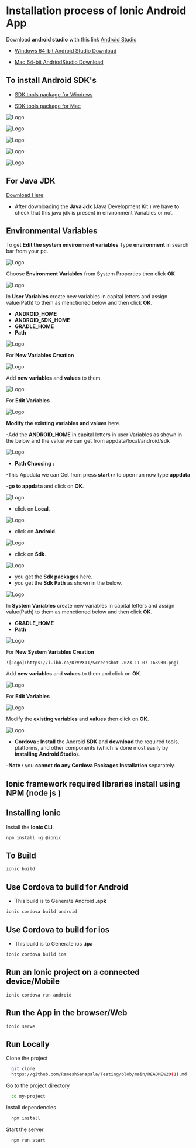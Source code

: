 
# Installation process of Ionic Android App

 Download **android studio** with this link [Android Studio](https://developer.android.com/studio?gclid=EAIaIQobChMI3ZGynLevggMVFqZmAh3ixAuKEAAYASAAEgJ9gfD_BwE&gclsrc=aw.ds)


- [Windows 64-bit Android Studio Download](https://developer.android.com/studio?gclid=EAIaIQobChMIodiN1aCxggMVUwByCh2EwQZnEAAYASAAEgKJJfD_BwE&gclsrc=aw.ds)

- [Mac 64-bit AndriodStudio Download](https://redirector.gvt1.com/edgedl/android/studio/install/2022.3.1.20/android-studio-2022.3.1.20-mac.dmg)

 ## To install Android SDK's

- [SDK tools package for Windows](https://dl.google.com/android/repository/commandlinetools-win-10406996_latest.zip)

- [SDK tools package for Mac](https://dl.google.com/android/repository/commandlinetools-mac-10406996_latest.zip)

![Logo](https://i.ibb.co/HgK7YK4/Screenshot-2023-11-07-153230.png)

![Logo](https://i.ibb.co/8rCqgPZ/Screenshot-2023-11-07-153445.png)

![Logo](https://i.ibb.co/L84xrpT/Screenshot-2023-11-07-153620.png)

![Logo](https://i.ibb.co/MZQc8vM/Screenshot-2023-11-07-154359.png)

![Logo](https://i.ibb.co/hFZjCTC/Screenshot-2023-11-07-154513.png)


## For Java JDK 
[Download Here](https://builds.openlogic.com/downloadJDK/openlogic-openjdk/17.0.9+9/openlogic-openjdk-17.0.9+9-windows-x64.msi)

- After downloading the **Java Jdk** (Java Development Kit ) we have to check that this java jdk is present in environment Variables or not.

## Environmental Variables

To get **Edit the system environment variables** Type **environment** in search bar from your pc.

![Logo](https://i.ibb.co/Tgv97Ft/Screenshot-2023-11-07-162728.png)

Choose **Environment Variables** from System Properties then click **OK**

![Logo](https://i.ibb.co/BfPTNBZ/Screenshot-2023-11-07-163219.png)

In **User Variables** create new variables in capital letters and assign value(Path) to them  as menctioned below and then click **OK**.
- **ANDROID_HOME**
- **ANDROID_SDK_HOME**
- **GRADLE_HOME**
- **Path**

![Logo](https://i.ibb.co/HpKTNzB/Screenshot-2023-11-07-170503.png)

For **New Variables Creation**  

![Logo](https://i.ibb.co/D7VPX11/Screenshot-2023-11-07-163930.png)

Add **new variables** and **values** to them.

![Logo](https://i.ibb.co/Rj8ph3r/Screenshot-2023-11-07-172436.png)

For **Edit Variables** 

![Logo](https://i.ibb.co/rwN23R2/Screenshot-2023-11-07-164604.png)

**Modify the existing variables and values** here.

-Add the **ANDROID_HOME** in capital letters in user Variables as shown in the below and the value we can get from appdata/local/android/sdk 

![Logo](https://i.ibb.co/Yf2M5cJ/Screenshot-2023-11-07-164725.png)

-  **Path Choosing :**

-This Appdata we can Get from press **start+r** to open run now type **appdata**

-**go to appdata** and click on **OK**.

![Logo](https://i.ibb.co/mSbrfV2/Screenshot-2023-11-09-105824.png)

- click on **Local**.

![Logo](https://i.ibb.co/NCrhjrB/Screenshot-2023-11-09-110149.png)

- click on **Android**.

![Logo](https://i.ibb.co/gRPPS5S/Screenshot-2023-11-09-110537.png)

- click on **Sdk**.

![Logo](https://i.ibb.co/TWD40Wg/Screenshot-2023-11-09-110700.png)

- you get the **Sdk packages** here.
- you get the **Sdk Path** as shown in the below.

![Logo](https://i.ibb.co/4mZvSjt/Screenshot-2023-11-09-110455.png)

In **System Variables** create new variables in capital letters and assign value(Path) to them  as menctioned below and then click **OK**.
- **GRADLE_HOME**
- **Path**

![Logo](https://i.ibb.co/W6wjvbF/Screenshot-2023-11-07-170707.png)

For **New System Variables Creation** 
```change this one
![Logo](https://i.ibb.co/D7VPX11/Screenshot-2023-11-07-163930.png)
```
Add **new variables** and **values** to them and click  on **OK**.

![Logo](https://i.ibb.co/Rj8ph3r/Screenshot-2023-11-07-172436.png)

For **Edit Variables** 


![Logo](https://i.ibb.co/rwN23R2/Screenshot-2023-11-07-164604.png)

Modify the **existing variables** and **values** then click on **OK**.

![Logo](https://i.ibb.co/Yf2M5cJ/Screenshot-2023-11-07-164725.png)

- **Cordova :**
**Install** the Android **SDK** and **download** the required tools, platforms, and other components (which is done most easily by **installing Android Studio**).

-**Note :** you **cannot do any Cordova Packages Installation** separately.

## Ionic framework required libraries install using    NPM (node js )






## Installing Ionic

Install the **Ionic CLI**.

```test
npm install -g @ionic 
```
## To Build

```build
ionic build
```
## Use Cordova to build for Android 
- This build is to Generate Android **.apk**

```build
ionic cordova build android
```
## Use Cordova to build for ios
- This build is to Generate ios **.ipa**
```build
ionic cordova build ios
```

## Run an Ionic project on a connected device/Mobile 
```mobile
ionic cordova run android 
```

## Run the App in the browser/Web
```web
ionic serve
```




    
    
## Run Locally

Clone the project

```bash
  git clone 
  https://github.com/RameshSanapala/Testing/blob/main/README%20(1).md
```

Go to the project directory

```bash
  cd my-project
```

Install dependencies

```bash
  npm install
```

Start the server

```bash
  npm run start
```

